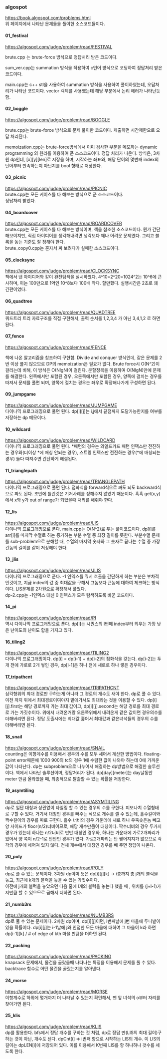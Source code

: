 ### algospot
https://book.algospot.com/problems.html    
위 페이지에서 나타난 문제들을 풀이한 소스코드들이다.

#### 01_festival

https://algospot.com/judge/problem/read/FESTIVAL

brute.cpp 는 brute-force 방식으로 정답처리 받은 코드이다.

sum_ver.cpp는 summation 방식을 적용하여 c언어 방식으로 코딩하여 정답처리 받은 코드이다.

main.cpp는 c++ stl을 사용하여 summation 방식을 사용하여 풀이하였는데, 오답처리가 나타난 코드이다. vector 객체를 사용했는데 해당 부분에서 논리 에러가 나타난듯 함.

#### 02_boggle

https://algospot.com/judge/problem/read/BOGGLE

brute.cpp는 brute-force 방식으로 문제 풀이한 코드이다. 제출하면 시간제한으로 오답 처리된다.    

memoization.cpp는 brute-force방식에서 이미 검사한 부분을 메모하는 dynamic programming 의 원리를 이용하여 푼 소스코드이다. 정답 처리가 나온다. 방식은, 3차원 dp인데, \[x\]\[y\]\[len\]로 저장을 하며, 시작하는 좌표와, 해당 단어의 몇번째 index의 단어부터 만족하는지 아닌지를 bool 형태로 저장한다.

#### 03_picnic
https://algospot.com/judge/problem/read/PICNIC    
brute.cpp는 모든 케이스를 다 해보는 방식으로 푼 소스코드이다.    
정답처리 받았다.

#### 04_boardcover
https://algospot.com/judge/problem/read/BOARDCOVER    
brute.cpp는 모든 케이스를 다 해보는 방식이며, 책을 참조한 소스코드이다. 뭔가 간단해보이지만, 직접 아이디어를 생각해내려면 생각보다 꽤나 어려운 문제였다. 그리고 블록을 놓는 기준도 잘 정해야 한다.    
brute_copy0.cpp는 혼자서 짜 보려다가 실패한 소스코드이다.

#### 05_clocksync
https://algospot.com/judge/problem/read/CLOCKSYNC    
책에서 낸 아이디어와 같이 완전탐색을 실시하였다. 4^10=2^20=1024^2는 10^6에 근사하며, 이는 100만으로 1억인 10^8보다 100배 작다. 할만했다. 실행시간은 2초로 꽤 긴편이었다.

#### 06_quadtree
https://algospot.com/judge/problem/read/QUADTREE    
쿼드트리 트리 자료구조를 직접 구현해서, 출력 순서를 1,2,3,4 가 아닌 3,4,1,2 로 하면 된다.

#### 07_fence
https://algospot.com/judge/problem/read/FENCE    

책에 나온 알고리즘을 참조하여 구현함. Divide and conquer 방식인데, 같은 문제를 2번 이상 풀지 않으므로 DP의 memoization은 필요가 없다. Brute force시 O(N^2)이 걸리는데 비해, 이 방식은 O(NlgN)이 걸린다.
분할정복을 이용하여 O(NlgN)만에 문제를 해결한다. 왼쪽에서만 포함된 경우, 오른쪽에서만 포함된 경우, 양쪽에 걸치는 경우를 따져서 문제를 풀면 되며, 양쪽에 걸치는 경우는 좌우로 확장해나가게 구성하면 된다.

#### 09_jumpgame
https://algospot.com/judge/problem/read/JUMPGAME    
다이나믹 프로그래밍으로 풀면 된다. dp\[i\]\[j\]는 i,j에서 끝점까지 도달가능한지를 여부를 저장하는 dp 메모이다.

#### 10_wildcard
https://algospot.com/judge/problem/read/WILDCARD    
다이나믹 프로그래밍으로 풀면 된다. \*패턴의 경우는 와일드카드 패턴 인덱스만 전진하는 경우와(더이상 \*에 매칭 안되는 경우), 스트링 인덱스만 전진하는 경우(\*에 매칭되는 경우) 둘다 따져주면 간단하게 해결된다.

#### 11_trianglepath
https://algospot.com/judge/problem/read/TRIANGLEPATH    
다이나믹 프로그래밍으로 풀면 된다. 점화식을 forward식으로 짜도 되도 backward식으로 짜도 된다. 초반에 틀린것은 기저사례를 정해주지 않았기 때문이다. 흑흑 get(x,y)에서 x와 y가 out of range가 되었을때 처리를 해줘야 한다.

#### 12_lis
https://algospot.com/judge/problem/read/LIS    
다이나믹 프로그래밍으로 푼다. main.cpp는 O(N^2)로 푸는 풀이코드이다. dp[i]를 arr[i]를 마지막 수열로 하는 증가하는 부분 수열 중 최장 길이를 뜻한다. 부분수열 문제를
sub-problem으로 분해할 때, 수열의 마지막 숫자와 그 숫자로 끝나는 수열 중 가장 긴놈의 길이를 같이 저장해야 한다.

#### 13_jlis
https://algospot.com/judge/problem/read/JLIS    
다이나믹 프로그래밍으로 푼다. -1 인덱스를 줘서 호출을 간단하게 하는 부분은 부차적인것이고, 지금 index의 값 중 최대값을 구해서 그놈보다 큰놈에 대하여 체크하는 방식이다. LIS문제를 2차원으로 확장해서 풀었다.    
dp-2.cpp는 -1인덱스 대신 0 인덱스가 모두 탐색하도록 바꾼 코드이다.

#### 14_pi
https://algospot.com/judge/problem/read/PI    
역시 다이나믹 프로그래밍으로 푼다. dp[i]는 시퀀스의 l번째 index부터 외우는 가장 낮은 난이도의 난이도 합을 가지고 있다.

#### 16_tiling2
https://algospot.com/judge/problem/read/TILING2    
다이나믹 프로그래밍이다. dp[i] = dp[i-1] + dp[i-2]의 점화식을 갖는다. dp[i-2]는 두개 전에 가로로 2개 쌓인 경우, dp[i-1]은 하나 전에  새로로 하나 쌓은 경우이다.

#### 17_tripathcnt
https://algospot.com/judge/problem/read/TRIPATHCNT    
삼각형위의 최대 경로만 구하는게 아니라 그 경로의 개수도 새야 한다. dp로 풀 수 있다.    
이전 까지 위에서 최대경로이여야지 밑에가서도 최대라는 것을 이용할 수 있다. dp\[i\]\[j\].first는 해당 경로까지
가는 최대 값이고, dp\[i\]\[j\].second는 해당 경로를 최대 경로로 가는 가짓수이다.
위에서 내려온거랑 오른쪽위에서 내려온게 같은 값이면 경우의수를 더해버리면 된다.
정답 도출시에는 최대값 훑어서 최대값과 같은녀석들의 경우의 수를 더해버리면 된다.

#### 18_snail
https://algospot.com/judge/problem/read/SNAIL    
counting은 이항계수를 이용해서 경우의 수를 모두 세어서 계산한 방법이다. floating-point error때문에 1000 900의 tc의 경우
1에 수렴한 값이 나와야 하는데 0에 가까운 값이 나타난다.
dp는 subproblem으로 나누어서 해결하는 dp방법으로 해결한 솔루션이다. 책에서 나타난 솔루션이며, 정답처리가 된다.
dp[day][meter]는 day날동안 meter 만큼 올라왔을 때, 최종적으로 탈출할 수 있는 확률을 저장한다.

#### 19_asymtiling
https://algospot.com/judge/problem/read/ASYMTILING    
dp로 일단 대칭과 상관없이 타일링 할 수 있는 경우의 수를 구한다. 피보나치 수열형태로 구할 수 있다.
거기서 대칭인 경우를 빼주는 식으로 개수를 셀 수 있는데, 홀수길이와 짝수길이의 경우를 따로 구한다.
홀수 너비의 경우 가운데에 새로 하나 우뚝솟은놈 빼고 양 사이드가 floor(n/2)너비이므로, 해당 개수만큼이 대칭이다.
짝수너비의 경우 두가지 경우가 있는데 하나는 n/2너비로 반반 대칭인 경우와, 하나는 가운대에 가로2개짜리가 있어서
양 쪽이 n/2-1로 반반인 경우가 있다. 가로2개짜리는 반 찢어지지가 않으므로 각각의 경우에 세어져 있지 않다.
전체 개수에서 대칭인 경우를 빼 주면 정답이 나온다.

#### 20_poly
https://algospot.com/judge/problem/read/POLY    
dp로 풀 수 있는 문제이다. 3차원 dp이며 뜻은 dp\[i\]\[j\]\[k\] -> i층까지 총 j개의 블럭을 놓고, 
최근에 k개의 블럭을 놓을 수 있는 가짓수이다.    
이전에 j개의 블럭을 놓았으면 다음 줄에 l개의 블럭을 놓는다 했을 때 , 위치를 (j+l-1)가지만큼 할 수 있으므로
곱해서 더하면 된다.

#### 21_numb3rs
https://algospot.com/judge/problem/read/NUMB3RS    
dp로 풀 수 있는 문제이다. 2차원 dp이며, dp\[i\]\[j\]이면, i번째날에 j번 마을에 두니발이 있을 확률이다.
dp\[i\]\[j\]는 i-1날에 j와 인접한 모든 마을에 대하여 그 마을이 k라 하면 dp\[i-1\]\[k\] / \# of edge of kth
마을 만큼을 더하면 된다.

#### 22_packing
https://algospot.com/judge/problem/read/PACKING    
knapsack 문제에서, 물건을 골랐을때 나타나는 특징을 이용해서 문제를 풀 수 있다. backtrace 함수로
어떤 물건을 골랐는지를 알아낸다.

#### 24_morse
https://algospot.com/judge/problem/read/MORSE    
이항계수로 하위에 몇개까지 더 나타날 수 있는지 확인해서, 맨 앞 녀석의 o부터
자리를 찾아가면 된다.

#### 25_klis
https://algospot.com/judge/problem/read/KLIS    
dp를 활용한다. bfs에서 정답 개수를 구하는 것 처럼, dp로 정답 만(LIS의 최대 길이)구하는 것이 아닌, 개수도 센다.
dpCnt\[i\] => i번째 항으로 시작하는 LIS의 개수. 이 LIS의 길이는 dpLEN\[i\]에 저장되어 있다.
이를 이용해서 K번째 LIS를 항 하나하나 갯수를 세도록 한다.